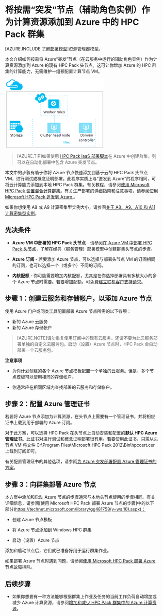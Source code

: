 <properties pageTitle="将“突发”节点添加到 HPC Pack群集 | Windows Azure" description="了解如何按需将在云服务中运行的辅助角色实例作为计算资源添加到 Azure 中的 HPC Pack 头节点。" services="virtual-machines" documentationCenter="" authors="dlepow" manager="timlt" editor="" tags="azure-service-management"/>
<tags 
	ms.service="virtual-machines"
	ms.date="09/28/2015"
	wacn.date="11/12/2015" />

# 将按需“突发”节点（辅助角色实例）作为计算资源添加到 Azure 中的 HPC Pack 群集

[AZURE.INCLUDE [了解部署模型](../includes/learn-about-deployment-models-classic-include.md)]资源管理器模型。


本文介绍如何按需将 Azure“突发”节点（在云服务中运行的辅助角色实例）作为计算资源添加到 Azure 的现有 HPC Pack 头节点。这可让你增加 Azure 的 HPC 群集的计算能力，无需维护一组预配置计算节点 VM。

![突发节点][burst]

>[AZURE.TIP]如果使用 [HPC Pack IaaS 部署脚本](/documentation/articles/virtual-machines-hpcpack-cluster-powershell-script)在 Azure 中创建群集，则可以在自动化部署中包含 Azure 突发节点。

本文中的步骤有助于你将 Azure 节点快速添加到基于云的 HPC Pack 头节点 VM，进行测试或概念证明部署。此程序实质上与“迸发到 Azure”的程序相同，可将云计算能力添加到本地 HPC Pack 群集。有关教程，请参阅[使用 Microsoft HPC Pack 设置混合计算群集](../cloud-services/cloud-services-setup-hybrid-hpcpack-cluster.md)。有关生产部署的详细指南和注意事项，请参阅[使用 Microsoft HPC Pack 迸发到 Azure ](http://go.microsoft.com/fwlink/p/?LinkID=200493)。

如果你想使用 A8 或 A9 计算密集型实例大小，请参阅[关于 A8、A9、A10 和 A11 计算密集型实例](/documentation/articles/virtual-machines-a8-a9-a10-a11-specs)。

## 先决条件

* **Azure VM 中部署的 HPC Pack 头节点** - 请参阅[在 Azure VM 中部署 HPC Pack 头节点](/documentation/articles/virtual-machines-hpcpack-cluster-headnode)，了解在经典（服务管理）部署模型中创建群集头节点的步骤。

* **Azure 订阅** - 若要添加 Azure 节点，可以选择与部署头节点 VM 的订阅相同的订阅，也可以选择一个（或多个）不同的订阅。

* **内核配额** - 你可能需要增加内核配额，尤其是在你选择部署具有多核大小的多个 Azure 节点时需要。若要增加配额，可免费[建立联机客户支持请求](http://azure.microsoft.com/blog/2014/06/04/azure-limits-quotas-increase-requests/)。

## 步骤 1：创建云服务和存储帐户，以添加 Azure 节点

使用 Azure 门户或同类工具配置部署 Azure 节点所需的以下各项：

* 新的 Azure 云服务
* 新的 Azure 存储帐户

>[AZURE.NOTE]请勿重复使用订阅中的现有云服务。还请不要为此云服务部署单独的自定义云服务包。启动（设置）Azure 节点时，HPC Pack 会自动部署一个云服务包。

**注意事项**

* 为你计划创建的各个 Azure 节点模板配置一个单独的云服务。但是，多个节点模板可以使用相同的存储帐户。

* 你通常应在相同区域内查找部署的云服务和存储帐户。




## 步骤 2：配置 Azure 管理证书

若要将 Azure 节点添加为计算资源，在头节点上需要有一个管理证书，并将相应证书上载到用于部署的 Azure 订阅。

对于此方案，可以选择 HPC Pack 在头节点上自动安装和配置的**默认 HPC Azure 管理证书**。此证书对进行测试和概念证明部署很有用。若要使用此证书，只需从头节点 VM 将文件 C:\\Program Files\\Microsoft HPC Pack 2012\\Bin\\hpccert.cer 上载到订阅即可。

有关配置管理证书的其他选项，请参阅[为 Azure 突发部署配置 Azure 管理证书的方案](http://technet.microsoft.com/library/gg481759.aspx)。

## 步骤 3：向群集部署 Azure 节点



本方案中添加和启动 Azure 节点的步骤通常与本地头节点使用的步骤相同。有关详细信息，请参阅[使用 Microsoft HPC Pack 部署 Azure 节点的步骤]中的以下部分(https://technet.microsoft.com/library/gg481758(v=ws.10).aspx)：

* 创建 Azure 节点模板

* 将 Azure 节点添加到 Windows HPC 群集

* 启动（设置）Azure 节点

添加和启动节点后，它们就已准备好用于运行群集作业。

如果部署 Azure 节点时遇到问题，请参阅[使用 Microsoft HPC Pack 部署 Azure 节点故障排除](http://technet.microsoft.com/library/jj159097(v=ws.10).aspx)。

## 后续步骤

* 如果你想要有一种方法能够根据群集上作业及任务的当前工作负荷自动增加或减少 Azure 计算资源，请参阅[增加和减少 HPC Pack 群集中的 Azure 计算资源](/documentation/articles/virtual-machines-hpcpack-cluster-node-autogrowshrink)。

<!--Image references-->
[burst]: ./media/virtual-machines-hpcpack-cluster-node-burst/burst.png

<!---HONumber=79-->